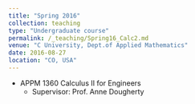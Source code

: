 ```yaml
---
title: "Spring 2016"
collection: teaching
type: "Undergraduate course"
permalink: /_teaching/Spring16_Calc2.md
venue: "C University, Dept.of Applied Mathematics"
date: 2016-08-27
location: "CO, USA"
---
```


* APPM 1360 Calculus II for Engineers
  * Supervisor: Prof. Anne Dougherty
